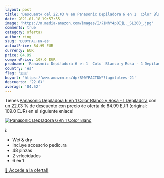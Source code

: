 ```yaml
---
layout: post
title: 'Descuento del 22.03 % en Panasonic Depiladora 6 en 1  Color Blanc'
date: 2021-01-18 19:57:55
image: 'https://m.media-amazon.com/images/I/51NhY4pOIjL._SL200_.jpg'
comments: true
category: ofertas
author: ring
slug: 'B00YPACTDW-es'
actualPrice: 84.99 EUR
currency: EUR
price: 84.99
comparePrice: 109.0 EUR
prodname: 'Panasonic Depiladora 6 en 1  Color Blanco y Rosa - 1 Depiladora'
country: 'es'
flag: '🇪🇸'
buyurl: 'https://www.amazon.es/dp/B00YPACTDW/?tag=tolees-21'
descuento: '22.03'
average: '84.52'
---
```


Tienes [Panasonic Depiladora 6 en 1  Color Blanco y Rosa - 1 Depiladora](https://www.amazon.es/dp/B00YPACTDW/?tag=tolees-21) con un 22.03 % de descuento con precio de oferta de 84.99 EUR (original: 109.0 EUR) en el siguiente enlace!

[![Panasonic Depiladora 6 en 1  Color Blanc](https://m.media-amazon.com/images/I/51NhY4pOIjL._SL200_.jpg)](https://www.amazon.es/dp/B00YPACTDW/?tag=tolees-21)

ℹ️:

- Wet & dry
- Incluye accesorio pedicura
- 48 pinzas
- 2 velocidades
- 6 en 1

[🛒 Accede a la oferta!!](https://www.amazon.es/dp/B00YPACTDW/?tag=tolees-21)
